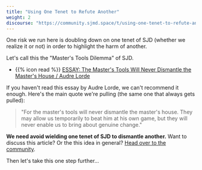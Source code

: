 ```yaml
---
title: "Using One Tenet to Refute Another"
weight: 2
discourse: "https://community.sjmd.space/t/using-one-tenet-to-refute-another"
---
```


One risk we run here is doubling down on one tenet of SJD (whether we realize it or not) in order to highlight the harm of another.

Let's call this the "Master's Tools Dilemma" of SJD.

- {{% icon read %}} [ESSAY: The Master's Tools Will Never Dismantle the Master's House / Audre Lorde ](https://www.historyisaweapon.com/defcon1/lordedismantle.html)

If you haven't read this essay by Audre Lorde, we can't recommend it enough. Here's the main quote we're pulling (the same one that always gets pulled):

> "For the master's tools will never dismantle the master's house. They may allow us temporarily to beat him at his own game, but they will never enable us to bring about genuine change."

**We need avoid wielding one tenet of SJD to dismantle another.** Want to discuss this article? Or the this idea in general? [Head over to the community](https://community.sjmd.space/t/using-one-tenet-to-refute-another).

Then let's take this one step further...
